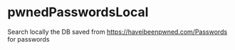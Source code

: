 # pwnedPasswordsLocal
Search locally the DB saved from https://haveibeenpwned.com/Passwords for passwords
